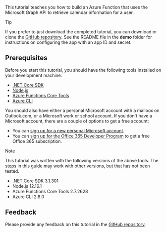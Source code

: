 <!-- markdownlint-disable MD002 MD041 -->

This tutorial teaches you how to build an Azure Function that uses the Microsoft Graph API to retrieve calendar information for a user.

> [!TIP]
> If you prefer to just download the completed tutorial, you can download or clone the [GitHub repository](https://github.com/microsoftgraph/msgraph-training-azurefunction-csharp). See the README file in the **demo** folder for instructions on configuring the app with an app ID and secret.

## Prerequisites

Before you start this tutorial, you should have the following tools installed on your development machine.

- [.NET Core SDK](https://dotnet.microsoft.com/download)
- [Node.js](https://nodejs.org/)
- [Azure Functions Core Tools](https://www.npmjs.com/package/azure-functions-core-tools)
- [Azure CLI](/cli/azure/install-azure-cli)

You should also have either a personal Microsoft account with a mailbox on Outlook.com, or a Microsoft work or school account. If you don't have a Microsoft account, there are a couple of options to get a free account:

- You can [sign up for a new personal Microsoft account](https://signup.live.com/signup?wa=wsignin1.0&rpsnv=12&ct=1454618383&rver=6.4.6456.0&wp=MBI_SSL_SHARED&wreply=https://mail.live.com/default.aspx&id=64855&cbcxt=mai&bk=1454618383&uiflavor=web&uaid=b213a65b4fdc484382b6622b3ecaa547&mkt=E-US&lc=1033&lic=1).
- You can [sign up for the Office 365 Developer Program](https://developer.microsoft.com/office/dev-program) to get a free Office 365 subscription.

> [!NOTE]
> This tutorial was written with the following versions of the above tools. The steps in this guide may work with other versions, but that has not been tested.
>
> - .NET Core SDK 3.1.301
> - Node.js 12.16.1
> - Azure Functions Core Tools 2.7.2628
> - Azure CLI 2.8.0

## Feedback

Please provide any feedback on this tutorial in the [GitHub repository](https://github.com/microsoftgraph/msgraph-training-azurefunction-csharp).

